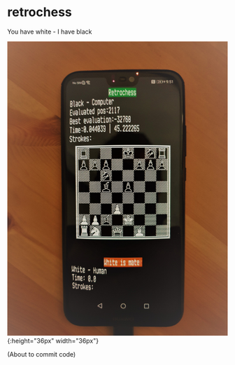 # retrochess
You have white - I have black

![teasing](phone_screen.jpg){:height="36px" width="36px"}

(About to commit code)
